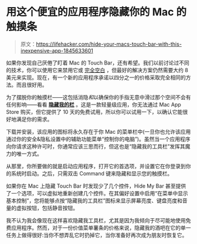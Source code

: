 # 用这个便宜的应用程序隐藏你的 Mac 的触摸条

> 原文：<https://lifehacker.com/hide-your-macs-touch-bar-with-this-inexpensive-app-1845633601>

如果你发现自己厌倦了盯着 Mac 的 Touch Bar，还有希望。我们以前讨论过不同的技术，你可以使用它来禁用它或 [完全空白](https://lifehacker.com/how-to-disable-or-hide-your-macbooks-touch-bar-1843571363) ，但最好的解决方案仍然需要大约 8 美元来实现。现在，有一个新的应用程序承诺以四分之一的价格采取完全相同的方法。而且很好用。



为了摆脱你的触摸栏——这包括消隐*和*以确保你的手指无意中滑过那个空间不会有任何影响——看看 [**隐藏我的栏**](https://hidemybar.clemstation.com/) 。这是一款轻量级应用，你无法通过 Mac App Store 购买，但它提供了 10 天的免费试用，所以你可以试用一下，以确认它能很好地满足你的需求。

下载并安装，该应用的图标将永久存在于你 Mac 的菜单栏中(一旦你也允许该应用通过你的安全&隐私设置中的辅助功能菜单“控制你的电脑”)。虽然当一个应用程序向你请求这种许可时，你通常应该三思而行，但这也是“隐藏我的工具栏”发挥其魔力的唯一方式。

从那里，你所要做的就是启动应用程序，打开它的首选项，并设置它在你登录到你的系统时启动。之后，只需双击 Command 键来隐藏和显示您的触摸栏。

如果你在 Mac 上隐藏 Touch Bar 时发现少了几个控件，Hide My Bar 甚至提供了一个选项，可以虚拟地重新创建几个控件。在其偏好设置中启用“在菜单中显示基本控制”，您将能够点按“隐藏我的工具栏”图标来显示屏幕亮度、键盘亮度和音量的虚拟按钮，包括静音按钮。

我不认为我会像现在这样喜欢隐藏我工具栏，尤其是因为我倾向于尽可能地使用免费应用程序。然而，对于一份价值菜单薯条的价格来说，隐藏我的酒吧在它的单一任务上做得很好:当你不想弄乱它时扔掉它，当你准备好再次成为朋友时恢复它。